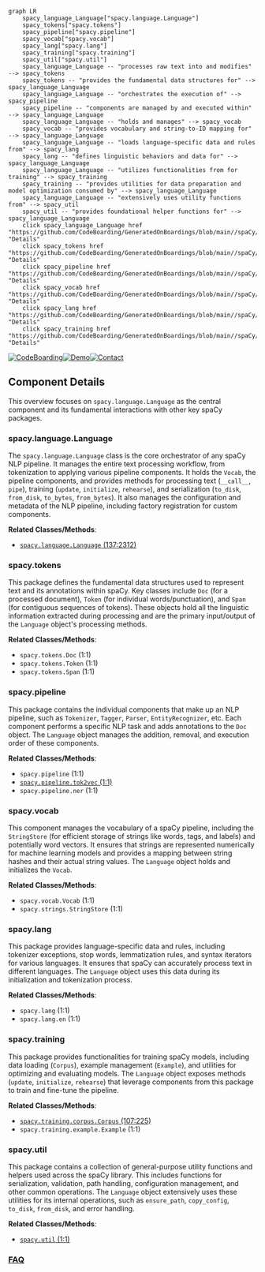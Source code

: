 ```mermaid
graph LR
    spacy_language_Language["spacy.language.Language"]
    spacy_tokens["spacy.tokens"]
    spacy_pipeline["spacy.pipeline"]
    spacy_vocab["spacy.vocab"]
    spacy_lang["spacy.lang"]
    spacy_training["spacy.training"]
    spacy_util["spacy.util"]
    spacy_language_Language -- "processes raw text into and modifies" --> spacy_tokens
    spacy_tokens -- "provides the fundamental data structures for" --> spacy_language_Language
    spacy_language_Language -- "orchestrates the execution of" --> spacy_pipeline
    spacy_pipeline -- "components are managed by and executed within" --> spacy_language_Language
    spacy_language_Language -- "holds and manages" --> spacy_vocab
    spacy_vocab -- "provides vocabulary and string-to-ID mapping for" --> spacy_language_Language
    spacy_language_Language -- "loads language-specific data and rules from" --> spacy_lang
    spacy_lang -- "defines linguistic behaviors and data for" --> spacy_language_Language
    spacy_language_Language -- "utilizes functionalities from for training" --> spacy_training
    spacy_training -- "provides utilities for data preparation and model optimization consumed by" --> spacy_language_Language
    spacy_language_Language -- "extensively uses utility functions from" --> spacy_util
    spacy_util -- "provides foundational helper functions for" --> spacy_language_Language
    click spacy_language_Language href "https://github.com/CodeBoarding/GeneratedOnBoardings/blob/main//spaCy/spacy_language_Language.md" "Details"
    click spacy_tokens href "https://github.com/CodeBoarding/GeneratedOnBoardings/blob/main//spaCy/spacy_tokens.md" "Details"
    click spacy_pipeline href "https://github.com/CodeBoarding/GeneratedOnBoardings/blob/main//spaCy/spacy_pipeline.md" "Details"
    click spacy_vocab href "https://github.com/CodeBoarding/GeneratedOnBoardings/blob/main//spaCy/spacy_vocab.md" "Details"
    click spacy_lang href "https://github.com/CodeBoarding/GeneratedOnBoardings/blob/main//spaCy/spacy_lang.md" "Details"
    click spacy_training href "https://github.com/CodeBoarding/GeneratedOnBoardings/blob/main//spaCy/spacy_training.md" "Details"
```
[![CodeBoarding](https://img.shields.io/badge/Generated%20by-CodeBoarding-9cf?style=flat-square)](https://github.com/CodeBoarding/CodeBoarding)[![Demo](https://img.shields.io/badge/Try%20our-Demo-blue?style=flat-square)](https://www.codeboarding.org/demo)[![Contact](https://img.shields.io/badge/Contact%20us%20-%20contact@codeboarding.org-lightgrey?style=flat-square)](mailto:contact@codeboarding.org)

## Component Details

This overview focuses on `spacy.language.Language` as the central component and its fundamental interactions with other key spaCy packages.

### spacy.language.Language
The `spacy.language.Language` class is the core orchestrator of any spaCy NLP pipeline. It manages the entire text processing workflow, from tokenization to applying various pipeline components. It holds the `Vocab`, the pipeline components, and provides methods for processing text (`__call__`, `pipe`), training (`update`, `initialize`, `rehearse`), and serialization (`to_disk`, `from_disk`, `to_bytes`, `from_bytes`). It also manages the configuration and metadata of the NLP pipeline, including factory registration for custom components.


**Related Classes/Methods**:

- <a href="https://github.com/explosion/spaCy/blob/master/spacy/language.py#L137-L2312" target="_blank" rel="noopener noreferrer">`spacy.language.Language` (137:2312)</a>


### spacy.tokens
This package defines the fundamental data structures used to represent text and its annotations within spaCy. Key classes include `Doc` (for a processed document), `Token` (for individual words/punctuation), and `Span` (for contiguous sequences of tokens). These objects hold all the linguistic information extracted during processing and are the primary input/output of the `Language` object's processing methods.


**Related Classes/Methods**:

- `spacy.tokens.Doc` (1:1)
- `spacy.tokens.Token` (1:1)
- `spacy.tokens.Span` (1:1)


### spacy.pipeline
This package contains the individual components that make up an NLP pipeline, such as `Tokenizer`, `Tagger`, `Parser`, `EntityRecognizer`, etc. Each component performs a specific NLP task and adds annotations to the `Doc` object. The `Language` object manages the addition, removal, and execution order of these components.


**Related Classes/Methods**:

- `spacy.pipeline` (1:1)
- <a href="https://github.com/explosion/spaCy/blob/master/spacy/pipeline/tok2vec.py#L1-L1" target="_blank" rel="noopener noreferrer">`spacy.pipeline.tok2vec` (1:1)</a>
- `spacy.pipeline.ner` (1:1)


### spacy.vocab
This component manages the vocabulary of a spaCy pipeline, including the `StringStore` (for efficient storage of strings like words, tags, and labels) and potentially word vectors. It ensures that strings are represented numerically for machine learning models and provides a mapping between string hashes and their actual string values. The `Language` object holds and initializes the `Vocab`.


**Related Classes/Methods**:

- `spacy.vocab.Vocab` (1:1)
- `spacy.strings.StringStore` (1:1)


### spacy.lang
This package provides language-specific data and rules, including tokenizer exceptions, stop words, lemmatization rules, and syntax iterators for various languages. It ensures that spaCy can accurately process text in different languages. The `Language` object uses this data during its initialization and tokenization process.


**Related Classes/Methods**:

- `spacy.lang` (1:1)
- `spacy.lang.en` (1:1)


### spacy.training
This package provides functionalities for training spaCy models, including data loading (`Corpus`), example management (`Example`), and utilities for optimizing and evaluating models. The `Language` object exposes methods (`update`, `initialize`, `rehearse`) that leverage components from this package to train and fine-tune the pipeline.


**Related Classes/Methods**:

- <a href="https://github.com/explosion/spaCy/blob/master/spacy/training/corpus.py#L107-L225" target="_blank" rel="noopener noreferrer">`spacy.training.corpus.Corpus` (107:225)</a>
- `spacy.training.example.Example` (1:1)


### spacy.util
This package contains a collection of general-purpose utility functions and helpers used across the spaCy library. This includes functions for serialization, validation, path handling, configuration management, and other common operations. The `Language` object extensively uses these utilities for its internal operations, such as `ensure_path`, `copy_config`, `to_disk`, `from_disk`, and error handling.


**Related Classes/Methods**:

- <a href="https://github.com/explosion/spaCy/blob/master/spacy/util.py#L1-L1" target="_blank" rel="noopener noreferrer">`spacy.util` (1:1)</a>




### [FAQ](https://github.com/CodeBoarding/GeneratedOnBoardings/tree/main?tab=readme-ov-file#faq)